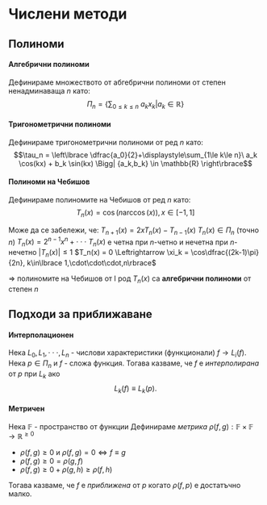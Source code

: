 # Числени методи

## Полиноми

#### Алгебрични полиноми
Дефинираме множеството от абгебрични полиноми от степен ненадминаваща $n$ като:
$$\Pi_n = \left\lbrace \displaystyle\sum_{0\le k\le n}\ a_k x_k \Bigg| a_k \in \mathbb{R} \right\rbrace$$

#### Тригонометрични полиноми
Дефинираме тригонометрични полиноми от ред $n$ като:
$$\tau_n = \left\lbrace \dfrac{a_0}{2}+\displaystyle\sum_{1\le k\le n}\ a_k \cos(kx) + b_k \sin(kx) \Bigg| {a_k,b_k} \in \mathbb{R} \right\rbrace$$

#### Полиноми на Чебишов
Дефинираме полиномите на Чебишов от ред $n$ като:
$$T_n(x)= \cos(n \arccos(x)), x\in[-1,1]$$

Може да се забележи, че:
$T_{n+1}(x)=2xT_n(x)-T_{n-1}(x)$
$T_n(x) \in \Pi_n$ (точно $n$)
$T_n(x) =2^{n-1}x^n + \cdot\cdot\cdot$
$T_n(x)$ е четна при $n$-четно и нечетна при $n$-нечетно
$|T_n(x)| \le 1$
$T_n(x) = 0 \Leftrightarrow \xi_k = \cos\dfrac{(2k-1)\pi}{2n}, k\in\lbrace 1,\cdot\cdot\cdot,n\rbrace$ 

$\Rightarrow$ полиномите на Чебишов от I род $T_n(x)$ са **алгебрични полиноми** от степен $n$

## Подходи за приближаване

#### Интерполационен
Нека $L_0, L_1, \cdot\cdot\cdot, L_n$ - числови характеристики (функционали) $f\to L_i(f)$.
Нека $p \in \Pi_n$ и $f$ - сложа функция. Тогава казваме, че $f$ е _интерполирана_ от $p$ при $L_k$ ако $$L_k(f) \equiv L_k(p).$$

#### Метричен
Нека $\mathbb{F}$ - пространство от функции
Дефинираме _метрика_ $\rho(f,g): \mathbb{F} \times \mathbb{F} \rightarrow \mathbb{R}^{\ge 0}$
- $\rho(f,g) \ge 0$ и $\rho(f,g)=0 \Longleftrightarrow f \equiv g$
- $\rho(f,g) \ge 0 = \rho(g,f)$
- $\rho(f,g) \ge 0 + \rho(g,h) \ge \rho(f,h)$

Тогава казваме, че $f$ е _приближена_ от $p$ когато $\rho(f,p)$ е достатъчно малко.